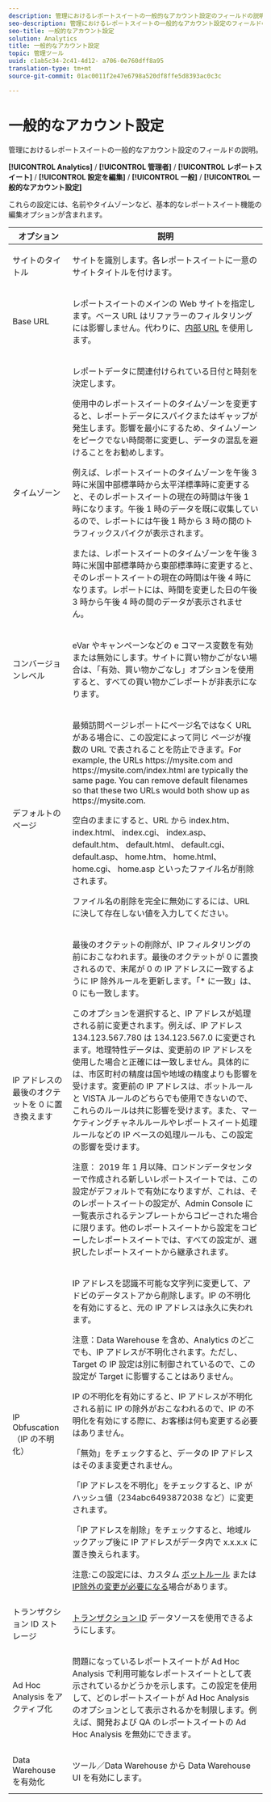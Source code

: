 ```yaml
---
description: 管理におけるレポートスイートの一般的なアカウント設定のフィールドの説明。
seo-description: 管理におけるレポートスイートの一般的なアカウント設定のフィールドの説明。
seo-title: 一般的なアカウント設定
solution: Analytics
title: 一般的なアカウント設定
topic: 管理ツール
uuid: c1ab5c34-2c41-4d12- a706-0e760dff8a95
translation-type: tm+mt
source-git-commit: 01ac0011f2e47e6798a520df8ffe5d8393ac0c3c

---
```



# 一般的なアカウント設定

管理におけるレポートスイートの一般的なアカウント設定のフィールドの説明。

**[!UICONTROL Analytics]** / **[!UICONTROL 管理者]** / **[!UICONTROL レポートスイート]** / **[!UICONTROL 設定を編集]** / **[!UICONTROL 一般]** / **[!UICONTROL 一般的なアカウント設定]**

これらの設定には、名前やタイムゾーンなど、基本的なレポートスイート機能の編集オプションが含まれます。

<table id="table_5448A694DC0A48D2B20C7F1332509F6E"> 
 <thead> 
  <tr> 
   <th colname="col1" class="entry"> オプション </th> 
   <th colname="col2" class="entry"> 説明 </th> 
  </tr> 
 </thead>
 <tbody> 
  <tr> 
   <td colname="col1"> <span class="wintitle"> サイトのタイトル</span> </td> 
   <td colname="col2"> <p>サイトを識別します。各レポートスイートに一意のサイトタイトルを付けます。 </p> </td> 
  </tr> 
  <tr> 
   <td colname="col1"> <span class="wintitle"> Base URL</span> </td> 
   <td colname="col2"> <p>レポートスイートのメインの Web サイトを指定します。ベース URL はリファラーのフィルタリングには影響しません。代わりに、<a href="../../admin/admin/internal-url-filter-admin.md#concept_D6BB8358DB7643F0B13E5DC9B7607998" format="dita" scope="local">内部 URL</a> を使用します。 </p> </td> 
  </tr> 
  <tr> 
   <td colname="col1"> <span class="wintitle"> タイムゾーン</span> </td> 
   <td colname="col2"> <p>レポートデータに関連付けられている日付と時刻を決定します。 </p> <p>使用中のレポートスイートのタイムゾーンを変更すると、レポートデータにスパイクまたはギャップが発生します。影響を最小にするため、タイムゾーンをピークでない時間帯に変更し、データの混乱を避けることをお勧めします。 </p> <p>例えば、レポートスイートのタイムゾーンを午後 3 時に米国中部標準時から太平洋標準時に変更すると、そのレポートスイートの現在の時間は午後 1 時になります。午後 1 時のデータを既に収集しているので、レポートには午後 1 時から 3 時の間のトラフィックスパイクが表示されます。 </p> <p>または、レポートスイートのタイムゾーンを午後 3 時に米国中部標準時から東部標準時に変更すると、そのレポートスイートの現在の時間は午後 4 時になります。レポートには、時間を変更した日の午後 3 時から午後 4 時の間のデータが表示されません。 </p> </td> 
  </tr> 
  <tr> 
   <td colname="col1"> <span class="wintitle"> コンバージョンレベル</span> </td> 
   <td colname="col2"> <p> eVar やキャンペーンなどの e コマース変数を有効または無効にします。サイトに買い物かごがない場合は、「<span class="uicontrol">有効、買い物かごなし</span>」オプションを使用すると、すべての買い物かごレポートが非表示になります。 </p> </td> 
  </tr> 
  <tr> 
   <td colname="col1"> <span class="wintitle"> デフォルトのページ</span> </td> 
   <td colname="col2"> <p> <span class="wintitle">最頻訪問ページレポート</span>にページ名ではなく URL がある場合に、この設定によって同じ ページが複数の URL で表されることを防止できます。For example, the URLs <span class="filepath"> https://mysite.com</span> and <span class="filepath"> https://mysite.com/index.html</span> are typically the same page. You can remove default filenames so that these two URLs would both show up as <span class="filepath"> https://mysite.com</span>. </p> <p>空白のままにすると、URL から <span class="filepath">index.htm</span>、 <span class="filepath">index.html</span>、 <span class="filepath">index.cgi</span>、 <span class="filepath">index.asp</span>、 <span class="filepath">default.htm</span>、 <span class="filepath">default.html</span>、 <span class="filepath">default.cgi</span>、 <span class="filepath">default.asp</span>、 <span class="filepath">home.htm</span>、 <span class="filepath">home.html</span>、 <span class="filepath">home.cgi</span>、 <span class="filepath">home.asp</span> といったファイル名が削除されます。 </p> <p>ファイル名の削除を完全に無効にするには、URL に決して存在しない値を入力してください。 </p> </td> 
  </tr> 
  <tr> 
   <td colname="col1"><span class="wintitle">IP アドレスの最後のオクテットを 0 に置き換えます</span> </td> 
   <td colname="col2"> <p>最後のオクテットの削除が、IP フィルタリングの前におこなわれます。最後のオクテットが 0 に置換されるので、末尾が 0 の IP アドレスに一致するように IP 除外ルールを更新します。「* に一致」は、 0 にも一致します。 </p> <p>このオプションを選択すると、IP アドレスが処理される前に変更されます。例えば、IP アドレス 134.123.567.780 は 134.123.567.0 に変更されます。地理特性データは、変更前の IP アドレスを使用した場合と正確には一致しません。具体的には、市区町村の精度は国や地域の精度よりも影響を受けます。変更前の IP アドレスは、ボットルールと VISTA ルールのどちらでも使用できないので、これらのルールは共に影響を受けます。また、マーケティングチャネルルールやレポートスイート処理ルールなどの IP ベースの処理ルールも、この設定の影響を受けます。 </p> <p>注意： 2019 年 1 月以降、ロンドンデータセンターで作成される新しいレポートスイートでは、この設定がデフォルトで有効になりますが、これは、そのレポートスイートの設定が、Admin Console に一覧表示されるテンプレートからコピーされた場合に限ります。他のレポートスイートから設定をコピーしたレポートスイートでは、すべての設定が、選択したレポートスイートから継承されます。 </p></td> 
  </tr> 
  <tr> 
   <td colname="col1"> <span class="wintitle"> IP Obfuscation（IP の不明化）</span> </td> 
   <td colname="col2"> <p>IP アドレスを認識不可能な文字列に変更して、アドビのデータストアから削除します。IP の不明化を有効にすると、元の IP アドレスは永久に失われます。 </p> <p>注意：Data Warehouse を含め、Analytics のどこでも、IP アドレスが不明化されます。ただし、Target の IP 設定は別に制御されているので、この設定が Target に影響することはありません。 </p> <p>IP の不明化を有効にすると、IP アドレスが不明化される前に IP の除外がおこなわれるので、IP の不明化を有効にする際に、お客様は何も変更する必要はありません。 </p> <p>「<span class="uicontrol">無効</span>」をチェックすると、データの IP アドレスはそのまま変更されません。 </p> <p>「<span class="uicontrol">IP アドレスを不明化</span>」をチェックすると、IP がハッシュ値（234abc6493872038 など）に変更されます。 </p> <p>「<span class="uicontrol">IP アドレスを削除</span>」をチェックすると、地域ルックアップ後に IP アドレスがデータ内で x.x.x.x に置き換えられます。 </p> <p>注意:この設定には、カスタム <a href="../../admin/admin/bot-removal/bot-rules.md#concept_A306689C65EB4D0F9AE65E3FD48ED5F7" format="dita" scope="local"> ボットルール</a> または<a href="../../admin/admin/exclude-ip.md#concept_265A95A803F740629CAAAA7EB8BE81A4" format="dita" scope="local"> IP除外の変更が必要になる</a>場合があります。 </p> </td> 
  </tr> 
  <tr> 
   <td colname="col1"> <span class="wintitle"> トランザクション ID ストレージ</span> </td> 
   <td colname="col2"> <p><a href="https://marketing.adobe.com/resources/help/en_US/sc/datasources/index.html?f=c_Transaction_ID" format="https" scope="external">トランザクション ID</a> データソースを使用できるようにします。 </p> </td> 
  </tr> 
  <tr> 
   <td colname="col1"><span class="wintitle"> Ad Hoc Analysis をアクティブ化</span> </td> 
   <td colname="col2"> <p>問題になっているレポートスイートが Ad Hoc Analysis で利用可能なレポートスイートとして表示されているかどうかを示します。この設定を使用して、どのレポートスイートが Ad Hoc Analysis のオプションとして表示されるかを制限します。例えば、開発および QA のレポートスイートの Ad Hoc Analysis を無効にできます。 </p> </td> 
  </tr> 
  <tr> 
   <td><span class="wintitle"> Data Warehouse を有効化</span> </td> 
   <td colname="col2"> <p><span class="uicontrol">ツール</span>／<span class="uicontrol">Data Warehouse</span> から Data Warehouse UI を有効にします。 </p> </td> 
  </tr> 
 </tbody> 
</table>

